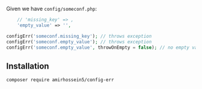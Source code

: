 Given we have `config/someconf.php`:

```php
    // 'missing_key' => ,
    'empty_value' => '',
```

```php
configErr('someconf.missing_key'); // throws exception
configErr('someconf.empty_value'); // throws exception
configErr('someconf.empty_value', throwOnEmpty = false); // no empty value exception
```

## Installation

```
composer require amirhossein5/config-err
```
